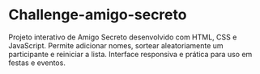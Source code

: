 # Challenge-amigo-secreto
Projeto interativo de Amigo Secreto desenvolvido com HTML, CSS e JavaScript. Permite adicionar nomes, sortear aleatoriamente um participante e reiniciar a lista. Interface responsiva e prática para uso em festas e eventos.
